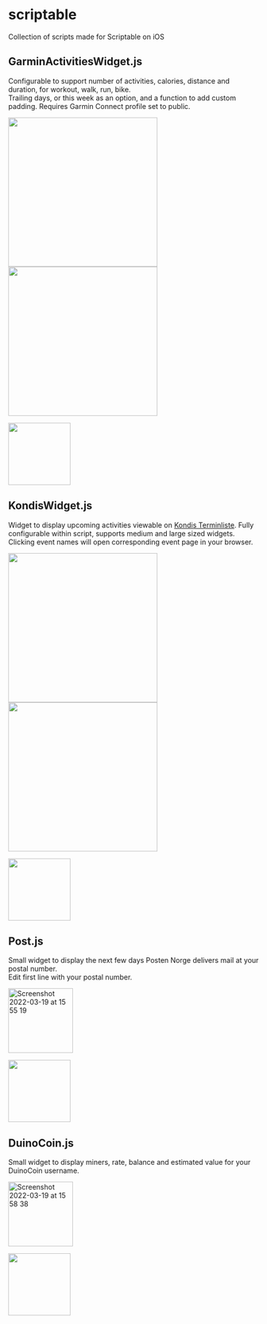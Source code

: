 # scriptable
Collection of scripts made for Scriptable on iOS

## GarminActivitiesWidget.js
Configurable to support number of activities, calories, distance and duration, for workout, walk, run, bike.  
Trailing days, or this week as an option, and a function to add custom padding. Requires Garmin Connect profile set to public.  

<img width="300" src="https://user-images.githubusercontent.com/6988319/160443894-6cef8698-ba07-436c-a5a0-0425e0ebf158.png"><img width="300" src="https://user-images.githubusercontent.com/6988319/160443961-15baee45-f2a9-4f71-9a15-9fea85695b6a.png">

[<img width="125" src="https://scriptdu.de/download.svg">](https://scriptdu.de/?name=GarminWidget&source=https%3A%2F%2Fraw.githubusercontent.com%2FLanjelin%2Fscriptable%2Fmain%2FGarminActivitiesWidget.js&docs=https%3A%2F%2Fgithub.com%2FLanjelin%2Fscriptable)

## KondisWidget.js
Widget to display upcoming activities viewable on [Kondis Terminliste](https://terminlista.kondis.no/). Fully configurable within script, supports medium and large sized widgets.
Clicking event names will open corresponding event page in your browser.

<img width="300" src="https://user-images.githubusercontent.com/6988319/160444100-0c2d9837-377e-4141-ac84-499a8bfb4ab1.png"><img width="300" src="https://user-images.githubusercontent.com/6988319/160444110-071a2aed-724e-4556-8db9-08e333b86be4.png">

[<img width="125" src="https://scriptdu.de/download.svg">](https://scriptdu.de/?name=KondisWidget&source=https%3A%2F%2Fraw.githubusercontent.com%2FLanjelin%2Fscriptable%2Fmain%2FKondisWidget.js&docs=https%3A%2F%2Fgithub.com%2FLanjelin%2Fscriptable)


## Post.js
Small widget to display the next few days Posten Norge delivers mail at your postal number.  
Edit first line with your postal number.

<img width="130" alt="Screenshot 2022-03-19 at 15 55 19" src="https://user-images.githubusercontent.com/6988319/159126130-64189364-4175-4b6b-9a1e-50b40bc1393d.png">

[<img width="125" src="https://scriptdu.de/download.svg">](https://scriptdu.de/?name=PostWidget&source=https%3A%2F%2Fraw.githubusercontent.com%2FLanjelin%2Fscriptable%2Fmain%2FPost.js&docs=https%3A%2F%2Fgithub.com%2FLanjelin%2Fscriptable)

## DuinoCoin.js
Small widget to display miners, rate, balance and estimated value for your DuinoCoin username.

<img width="130" alt="Screenshot 2022-03-19 at 15 58 38" src="https://user-images.githubusercontent.com/6988319/159126263-72fec4df-d116-4e9e-ac69-b421da11318b.png">

[<img width="125" src="https://scriptdu.de/download.svg">](https://scriptdu.de/?name=DuinoCoinWidget&source=https%3A%2F%2Fraw.githubusercontent.com%2FLanjelin%2Fscriptable%2Fmain%2FDuinoCoin.js&docs=https%3A%2F%2Fgithub.com%2FLanjelin%2Fscriptable)
